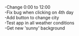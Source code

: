 -Change 0:00 to 12:00<br />
-Fix bug when clicking on 4th day<br />
-Add button to change city<br />
-Test app in all weather conditions<br />
-Get new 'sunny' background<br />
